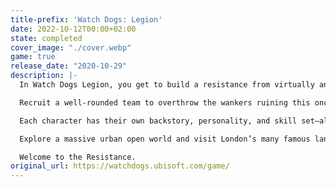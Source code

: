 ```yaml
---
title-prefix: 'Watch Dogs: Legion'
date: 2022-10-12T00:00+02:00
state: completed
cover_image: "./cover.webp"
game: true
release_date: "2020-10-29"
description: |-
  In Watch Dogs Legion, you get to build a resistance from virtually anyone you see as you hack, infiltrate, and fight to take back a near-future London that is facing its downfall, courtesy of state surveillance, private military, and organized crime.

  Recruit a well-rounded team to overthrow the wankers ruining this once-great city. The fate of London lies with you.

  Each character has their own backstory, personality, and skill set—all of which comes into play as you personalize your team. Swap between characters as you explore an open world online with friends. Enjoy free updates of new modes, rewards, and themed events.

  Explore a massive urban open world and visit London’s many famous landmarks – including Trafalgar Square, Big Ben, Tower Bridge, Camden, Piccadilly Circus, or the London Eye.

  Welcome to the Resistance.
original_url: https://watchdogs.ubisoft.com/game/
---
```

